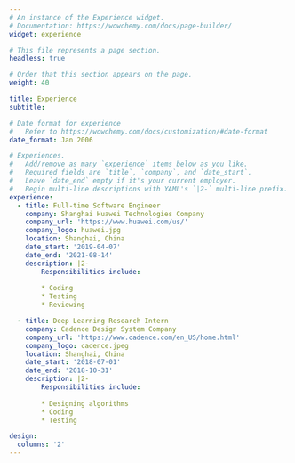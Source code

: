 ```yaml
---
# An instance of the Experience widget.
# Documentation: https://wowchemy.com/docs/page-builder/
widget: experience

# This file represents a page section.
headless: true

# Order that this section appears on the page.
weight: 40

title: Experience
subtitle:

# Date format for experience
#   Refer to https://wowchemy.com/docs/customization/#date-format
date_format: Jan 2006

# Experiences.
#   Add/remove as many `experience` items below as you like.
#   Required fields are `title`, `company`, and `date_start`.
#   Leave `date_end` empty if it's your current employer.
#   Begin multi-line descriptions with YAML's `|2-` multi-line prefix.
experience:
  - title: Full-time Software Engineer
    company: Shanghai Huawei Technologies Company
    company_url: 'https://www.huawei.com/us/'
    company_logo: huawei.jpg
    location: Shanghai, China
    date_start: '2019-04-07'
    date_end: '2021-08-14'
    description: |2-
        Responsibilities include:
        
        * Coding
        * Testing
        * Reviewing

  - title: Deep Learning Research Intern
    company: Cadence Design System Company
    company_url: 'https://www.cadence.com/en_US/home.html'
    company_logo: cadence.jpeg
    location: Shanghai, China
    date_start: '2018-07-01'
    date_end: '2018-10-31'
    description: |2-
        Responsibilities include:
        
        * Designing algorithms
        * Coding
        * Testing

design:
  columns: '2'
---
```

